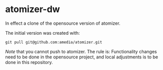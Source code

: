 atomizer-dw
===========

In effect a clone of the opensource version of atomizer.

The initial version was created with:

    git pull git@github.com:amedia/atomizer.git

*Note* that you cannot push to atomizer. The rule is: Functionality
changes need to be done in the opensource project, and local 
adjustments is to be done in this repository.
